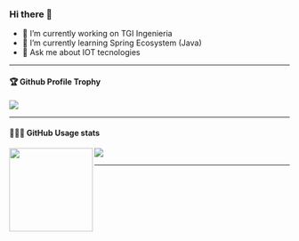 ### Hi there 👋

- 🔭 I’m currently working on TGI Ingenieria
- 🌱 I’m currently learning Spring Ecosystem (Java)
- 💬 Ask me about IOT tecnologies

<!--
**fabianmerino/fabianmerino** is a ✨ _special_ ✨ repository because its `README.md` (this file) appears on your GitHub profile.

Here are some ideas to get you started:

- 🔭 I’m currently working on ...
- 🌱 I’m currently learning ...
- 👯 I’m looking to collaborate on ...
- 🤔 I’m looking for help with ...
- 💬 Ask me about ...
- 📫 How to reach me: ...
- 😄 Pronouns: ...
- ⚡ Fun fact: ...
-->

---

<div>
  <h4>🏆 Github Profile Trophy</h4>
  <img src="https://github-profile-trophy.vercel.app/?username=fabianmerino&column=7"/>
</div>

---

<div>
  <h4>👨🏻‍💻 GitHub Usage stats</h4>
  <img height="150" align="left" src="https://github-readme-stats.vercel.app/api?username=fabianmerino&show_icons=true&theme=tokyonight&count_private=true&include_all_commits=true" />
  <img src="https://github-readme-stats.vercel.app/api/top-langs/?username=fabianmerino&layout=compact&theme=tokyonight" />
</div>

---

